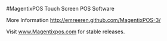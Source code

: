#MagentixPOS Touch Screen POS Software

More Information
http://emreeren.github.com/MagentixPOS-3/

Visit www.Magentixpos.com for stable releases.